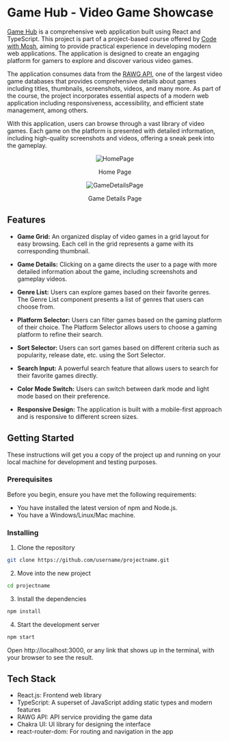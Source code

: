 # Game Hub - Video Game Showcase

[Game Hub](https://game-hub-flame-two.vercel.app/) is a comprehensive web application built using React and TypeScript. This project is part of a project-based course offered by [Code with Mosh](https://codewithmosh.com/p/ultimate-react-part1), aiming to provide practical experience in developing modern web applications. The application is designed to create an engaging platform for gamers to explore and discover various video games. 

The application consumes data from the [RAWG API](https://rawg.io/apidocs), one of the largest video game databases that provides comprehensive details about games including titles, thumbnails, screenshots, videos, and many more. As part of the course, the project incorporates essential aspects of a modern web application including responsiveness, accessibility, and efficient state management, among others.

With this application, users can browse through a vast library of video games. Each game on the platform is presented with detailed information, including high-quality screenshots and videos, offering a sneak peek into the gameplay.

<div align="center">
 
  <img src="https://github.com/redayzarra/web-gamesite-project/assets/113388793/847c956e-ddc0-4251-a1e2-8f77dc0fec12" alt="HomePage">
  <p>Home Page</p>

</div>

<div align="center">
 
  <img src="https://github.com/redayzarra/web-gamesite-project/assets/113388793/8de5d5a6-8eb0-40b8-ae80-cf448484f0be" alt="GameDetailsPage">
  <p>Game Details Page</p>
 
</div>


## Features

- **Game Grid:** An organized display of video games in a grid layout for easy browsing. Each cell in the grid represents a game with its corresponding thumbnail.

- **Game Details:** Clicking on a game directs the user to a page with more detailed information about the game, including screenshots and gameplay videos.

- **Genre List:** Users can explore games based on their favorite genres. The Genre List component presents a list of genres that users can choose from.

- **Platform Selector:** Users can filter games based on the gaming platform of their choice. The Platform Selector allows users to choose a gaming platform to refine their search.

- **Sort Selector:** Users can sort games based on different criteria such as popularity, release date, etc. using the Sort Selector.

- **Search Input:** A powerful search feature that allows users to search for their favorite games directly.

- **Color Mode Switch:** Users can switch between dark mode and light mode based on their preference.

- **Responsive Design:** The application is built with a mobile-first approach and is responsive to different screen sizes.

## Getting Started

These instructions will get you a copy of the project up and running on your local machine for development and testing purposes.

### Prerequisites

Before you begin, ensure you have met the following requirements:

- You have installed the latest version of npm and Node.js.
- You have a Windows/Linux/Mac machine.

### Installing

1. Clone the repository
```bash
git clone https://github.com/username/projectname.git
```

2. Move into the new project
```bash
cd projectname
```

3. Install the dependencies
```bash
npm install
```

4. Start the development server
```bash
npm start
```
Open http://localhost:3000, or any link that shows up in the terminal, with your browser to see the result.

## Tech Stack

* React.js: Frontend web library
* TypeScript: A superset of JavaScript adding static types and modern features
* RAWG API: API service providing the game data
* Chakra UI: UI library for designing the interface
* react-router-dom: For routing and navigation in the app
